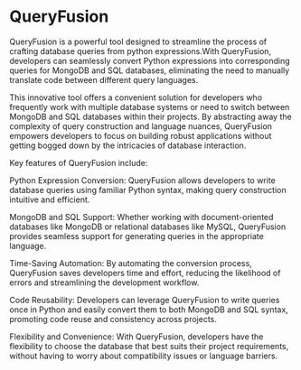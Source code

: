 # QueryFusion
QueryFusion is a powerful tool designed to streamline the process of crafting database queries from python expressions.With QueryFusion, developers can seamlessly convert Python expressions into corresponding queries for MongoDB and SQL databases, eliminating the need to manually translate code between different query languages.

This innovative tool offers a convenient solution for developers who frequently work with multiple database systems or need to switch between MongoDB and SQL databases within their projects. By abstracting away the complexity of query construction and language nuances, QueryFusion empowers developers to focus on building robust applications without getting bogged down by the intricacies of database interaction.

Key features of QueryFusion include:

Python Expression Conversion: QueryFusion allows developers to write database queries using familiar Python syntax, making query construction intuitive and efficient.

MongoDB and SQL Support: Whether working with document-oriented databases like MongoDB or relational databases like MySQL, QueryFusion provides seamless support for generating queries in the appropriate language.

Time-Saving Automation: By automating the conversion process, QueryFusion saves developers time and effort, reducing the likelihood of errors and streamlining the development workflow.

Code Reusability: Developers can leverage QueryFusion to write queries once in Python and easily convert them to both MongoDB and SQL syntax, promoting code reuse and consistency across projects.

Flexibility and Convenience: With QueryFusion, developers have the flexibility to choose the database that best suits their project requirements, without having to worry about compatibility issues or language barriers.


